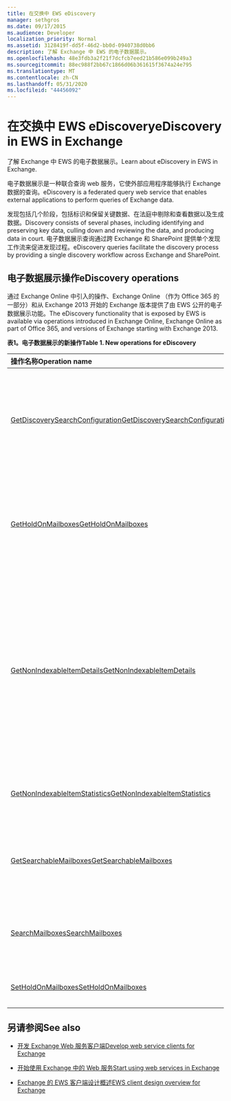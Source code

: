 ```yaml
---
title: 在交换中 EWS eDiscovery
manager: sethgros
ms.date: 09/17/2015
ms.audience: Developer
localization_priority: Normal
ms.assetid: 3128419f-dd5f-46d2-bb0d-0940738d0bb6
description: 了解 Exchange 中 EWS 的电子数据展示。
ms.openlocfilehash: 48e3fdb3a2f21f7dcfcb7eed21b586e099b249a3
ms.sourcegitcommit: 88ec988f2bb67c1866d06b361615f3674a24e795
ms.translationtype: MT
ms.contentlocale: zh-CN
ms.lasthandoff: 05/31/2020
ms.locfileid: "44456092"
---
```

# <a name="ediscovery-in-ews-in-exchange"></a><span data-ttu-id="0355e-103">在交换中 EWS eDiscovery</span><span class="sxs-lookup"><span data-stu-id="0355e-103">eDiscovery in EWS in Exchange</span></span>

<span data-ttu-id="0355e-104">了解 Exchange 中 EWS 的电子数据展示。</span><span class="sxs-lookup"><span data-stu-id="0355e-104">Learn about eDiscovery in EWS in Exchange.</span></span>
  
<span data-ttu-id="0355e-105">电子数据展示是一种联合查询 web 服务，它使外部应用程序能够执行 Exchange 数据的查询。</span><span class="sxs-lookup"><span data-stu-id="0355e-105">eDiscovery is a federated query web service that enables external applications to perform queries of Exchange data.</span></span>
  
<span data-ttu-id="0355e-106">发现包括几个阶段，包括标识和保留关键数据、在法庭中剔除和查看数据以及生成数据。</span><span class="sxs-lookup"><span data-stu-id="0355e-106">Discovery consists of several phases, including identifying and preserving key data, culling down and reviewing the data, and producing data in court.</span></span> <span data-ttu-id="0355e-107">电子数据展示查询通过跨 Exchange 和 SharePoint 提供单个发现工作流来促进发现过程。</span><span class="sxs-lookup"><span data-stu-id="0355e-107">eDiscovery queries facilitate the discovery process by providing a single discovery workflow across Exchange and SharePoint.</span></span>
  
## <a name="ediscovery-operations"></a><span data-ttu-id="0355e-108">电子数据展示操作</span><span class="sxs-lookup"><span data-stu-id="0355e-108">eDiscovery operations</span></span>

<span data-ttu-id="0355e-109">通过 Exchange Online 中引入的操作、Exchange Online （作为 Office 365 的一部分）和从 Exchange 2013 开始的 Exchange 版本提供了由 EWS 公开的电子数据展示功能。</span><span class="sxs-lookup"><span data-stu-id="0355e-109">The eDiscovery functionality that is exposed by EWS is available via operations introduced in Exchange Online, Exchange Online as part of Office 365, and versions of Exchange starting with Exchange 2013.</span></span> 
  
<span data-ttu-id="0355e-110">**表1。电子数据展示的新操作**</span><span class="sxs-lookup"><span data-stu-id="0355e-110">**Table 1. New operations for eDiscovery**</span></span>

|<span data-ttu-id="0355e-111">**操作名称**</span><span class="sxs-lookup"><span data-stu-id="0355e-111">**Operation name**</span></span>|<span data-ttu-id="0355e-112">**说明**</span><span class="sxs-lookup"><span data-stu-id="0355e-112">**Description**</span></span>|
|:-----|:-----|
|[<span data-ttu-id="0355e-113">GetDiscoverySearchConfiguration</span><span class="sxs-lookup"><span data-stu-id="0355e-113">GetDiscoverySearchConfiguration</span></span>](https://msdn.microsoft.com/library/8a54a6dc-110c-4972-a8bc-5ddb43c4b857%28Office.15%29.aspx) <br/> |<span data-ttu-id="0355e-114">获取就地保留的配置信息、已保存的发现搜索以及为发现搜索启用的邮箱。</span><span class="sxs-lookup"><span data-stu-id="0355e-114">Gets configuration information for in-place holds, saved discovery searches, and the mailboxes that are enabled for discovery search.</span></span>  <br/> |
|[<span data-ttu-id="0355e-115">GetHoldOnMailboxes</span><span class="sxs-lookup"><span data-stu-id="0355e-115">GetHoldOnMailboxes</span></span>](https://msdn.microsoft.com/library/9157f329-80b4-4cd0-a158-378064966ae6%28Office.15%29.aspx) <br/> |<span data-ttu-id="0355e-116">获取基于查询的保留的状态，它是通过使用[SetHoldOnMailboxes 操作](https://msdn.microsoft.com/library/9015a0d8-3495-461b-aa79-797d23169585%28Office.15%29.aspx)设置的。</span><span class="sxs-lookup"><span data-stu-id="0355e-116">Gets the status of a query-based hold, which is set by using the [SetHoldOnMailboxes operation](https://msdn.microsoft.com/library/9015a0d8-3495-461b-aa79-797d23169585%28Office.15%29.aspx).</span></span>  <br/> |
|[<span data-ttu-id="0355e-117">GetNonIndexableItemDetails</span><span class="sxs-lookup"><span data-stu-id="0355e-117">GetNonIndexableItemDetails</span></span>](https://msdn.microsoft.com/library/9279c3ad-f7c8-4bbc-b0a7-2c78416cb39a%28Office.15%29.aspx) <br/> |<span data-ttu-id="0355e-118">检索有关无法编制索引的项目的详细信息。</span><span class="sxs-lookup"><span data-stu-id="0355e-118">Retrieves details about items that cannot be indexed.</span></span> <span data-ttu-id="0355e-119">这包括但不限于项目标识符、错误代码、错误说明、对项目编制索引时，以及有关文件的其他信息。</span><span class="sxs-lookup"><span data-stu-id="0355e-119">This includes, but is not limited to, the item identifier, an error code, an error description, when an attempt was made to index the item, and additional information about the file.</span></span>  <br/> |
|[<span data-ttu-id="0355e-120">GetNonIndexableItemStatistics</span><span class="sxs-lookup"><span data-stu-id="0355e-120">GetNonIndexableItemStatistics</span></span>](https://msdn.microsoft.com/library/ed077877-9d98-4434-b8b6-a4a905e7f7a6%28Office.15%29.aspx) <br/> |<span data-ttu-id="0355e-121">检索邮箱中无法编制索引的项目数。</span><span class="sxs-lookup"><span data-stu-id="0355e-121">Retrieves the count of items that cannot be indexed in a mailbox.</span></span>  <br/> |
|[<span data-ttu-id="0355e-122">GetSearchableMailboxes</span><span class="sxs-lookup"><span data-stu-id="0355e-122">GetSearchableMailboxes</span></span>](https://msdn.microsoft.com/library/47f8ff57-4835-4d2d-9136-44afb31a4cbe%28Office.15%29.aspx) <br/> |<span data-ttu-id="0355e-123">获取客户端有权搜索或执行电子数据展示的邮箱的列表。</span><span class="sxs-lookup"><span data-stu-id="0355e-123">Gets a list of mailboxes that the client has permission to search or perform eDiscovery on.</span></span>  <br/> |
|[<span data-ttu-id="0355e-124">SearchMailboxes</span><span class="sxs-lookup"><span data-stu-id="0355e-124">SearchMailboxes</span></span>](https://msdn.microsoft.com/library/8a67c1d8-d021-4e68-aa62-35f7d9c2edc7%28Office.15%29.aspx) <br/> |<span data-ttu-id="0355e-125">搜索与查询关键字匹配的特定邮箱中的项目。</span><span class="sxs-lookup"><span data-stu-id="0355e-125">Searches for items in specific mailboxes that match query keywords.</span></span>  <br/> |
|[<span data-ttu-id="0355e-126">SetHoldOnMailboxes</span><span class="sxs-lookup"><span data-stu-id="0355e-126">SetHoldOnMailboxes</span></span>](https://msdn.microsoft.com/library/9015a0d8-3495-461b-aa79-797d23169585%28Office.15%29.aspx) <br/> |<span data-ttu-id="0355e-127">设置项目的基于查询的保留。</span><span class="sxs-lookup"><span data-stu-id="0355e-127">Sets a query-based hold on items.</span></span>  <br/> |
   
## <a name="see-also"></a><span data-ttu-id="0355e-128">另请参阅</span><span class="sxs-lookup"><span data-stu-id="0355e-128">See also</span></span>

- [<span data-ttu-id="0355e-129">开发 Exchange Web 服务客户端</span><span class="sxs-lookup"><span data-stu-id="0355e-129">Develop web service clients for Exchange</span></span>](develop-web-service-clients-for-exchange.md)
    
- [<span data-ttu-id="0355e-130">开始使用 Exchange 中的 Web 服务</span><span class="sxs-lookup"><span data-stu-id="0355e-130">Start using web services in Exchange</span></span>](start-using-web-services-in-exchange.md)
    
- [<span data-ttu-id="0355e-131">Exchange 的 EWS 客户端设计概述</span><span class="sxs-lookup"><span data-stu-id="0355e-131">EWS client design overview for Exchange</span></span>](ews-client-design-overview-for-exchange.md)
    

